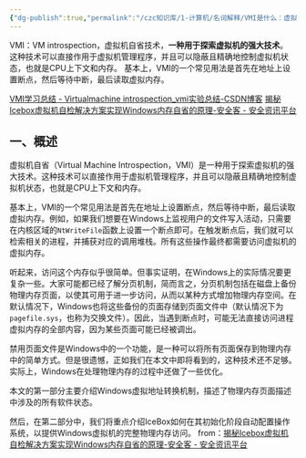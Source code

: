 ```yaml
---
{"dg-publish":true,"permalink":"/czc知识库/1-计算机/名词解释/VMI是什么：虚拟机自省技术/","dgPassFrontmatter":true,"created":"2024-06-18T17:45:20.745+08:00","updated":"2024-12-08T12:26:42.578+08:00"}
---
```



VMI：VM introspection，虚拟机自省技术，**一种用于探索虚拟机的强大技术**。 这种技术可以直接作用于虚拟机管理程序，并且可以隐蔽且精确地控制虚拟机状态，也就是CPU上下文和内存。 基本上，VMI的一个常见用法是首先在地址上设置断点，然后等待中断，最后读取虚拟内存。


[VMI学习总结 - Virtualmachine introspection\_vmi实验总结-CSDN博客](https://blog.csdn.net/Ziv_Luther/article/details/7926721)
[揭秘Icebox虚拟机自检解决方案实现Windows内存自省的原理-安全客 - 安全资讯平台](https://www.anquanke.com/post/id/209467)

## 一、概述

虚拟机自省（Virtual Machine Introspection，VMI）是一种用于探索虚拟机的强大技术。这种技术可以直接作用于虚拟机管理程序，并且可以隐蔽且精确地控制虚拟机状态，也就是CPU上下文和内存。

基本上，VMI的一个常见用法是首先在地址上设置断点，然后等待中断，最后读取虚拟内存。例如，如果我们想要在Windows上监视用户的文件写入活动，只需要在内核区域的`NtWriteFile`函数上设置一个断点即可。在触发断点后，我们就可以检索相关的进程，并捕获对应的调用堆栈。所有这些操作最终都需要访问虚拟机的虚拟内存。

听起来，访问这个内存似乎很简单。但事实证明，在Windows上的实际情况要更复杂一些。大家可能都已经了解分页机制，简而言之，分页机制包括在磁盘上备份物理内存页面，以使其可用于进一步访问，从而以某种方式增加物理内存空间。在默认情况下，Windows也将这些备份的页面存储到页面文件中（默认情况下为`pagefile.sys`，也称为交换文件）。因此，当遇到断点时，可能无法直接访问进程虚拟内存的全部内容，因为某些页面可能已经被调出。

禁用页面文件是Windows中的一个功能，是一种可以将所有页面保存到物理内存中的简单方式。但是很遗憾，正如我们在本文中即将看到的，这种技术还不足够。实际上，Windows在处理物理内存的过程中还做了一些优化。

本文的第一部分主要介绍Windows虚拟地址转换机制，描述了物理内存页面描述中涉及的所有软件状态。

然后，在第二部分中，我们将重点介绍IceBox如何在其初始化阶段自动配置操作系统，以提供Windows虚拟机的完整物理内存访问。
from：[揭秘Icebox虚拟机自检解决方案实现Windows内存自省的原理-安全客 - 安全资讯平台](https://www.anquanke.com/post/id/209467)